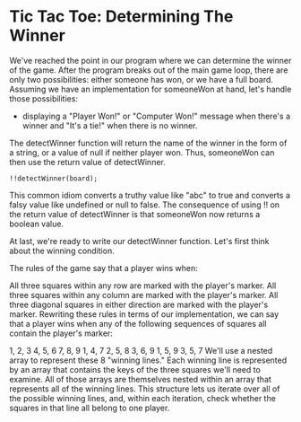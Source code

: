 # Tic Tac Toe: Determining The Winner

We've reached the point in our program where we can determine the winner of the game. After the program breaks out of the main game loop, there are only two possibilities: either someone has won, or we have a full board. Assuming we have an implementation for someoneWon at hand, let's handle those possibilities:

- displaying a "Player Won!" or "Computer Won!" message when there's a winner and "It's a tie!" when there is no winner.

The detectWinner function will return the name of the winner in the form of a string, or a value of null if neither player won. Thus, someoneWon can then use the return value of detectWinner.

`!!detectWinner(board);`

This common idiom converts a truthy value like "abc" to true and converts a falsy value like undefined or null to false. The consequence of using !! on the return value of detectWinner is that someoneWon now returns a boolean value.

At last, we're ready to write our detectWinner function. Let's first think about the winning condition. 

The rules of the game say that a player wins when:

All three squares within any row are marked with the player's marker.
All three squares within any column are marked with the player's marker.
All three diagonal squares in either direction are marked with the player's marker.
Rewriting these rules in terms of our implementation, we can say that a player wins when any of the following sequences of squares all contain the player's marker:

1, 2, 3
4, 5, 6
7, 8, 9
1, 4, 7
2, 5, 8
3, 6, 9
1, 5, 9
3, 5, 7
We'll use a nested array to represent these 8 "winning lines." Each winning line is represented by an array that contains the keys of the three squares we'll need to examine. All of those arrays are themselves nested within an array that represents all of the winning lines. This structure lets us iterate over all of the possible winning lines, and, within each iteration, check whether the squares in that line all belong to one player.



